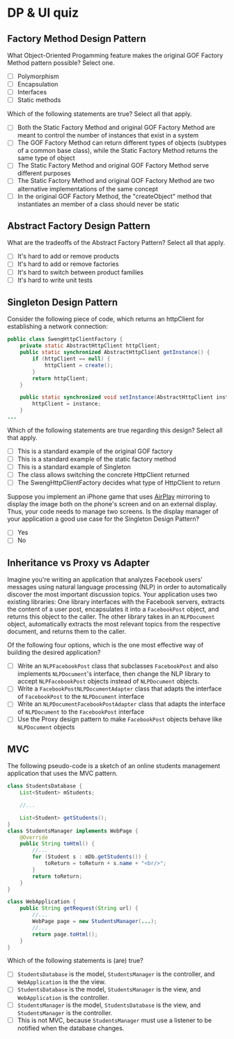 # DP & UI quiz

## Factory Method Design Pattern

What Object-Oriented Progamming feature makes the original GOF Factory Method pattern possible? Select one.

- [ ] Polymorphism
- [ ] Encapsulation
- [ ] Interfaces
- [ ] Static methods

Which of the following statements are true? Select all that apply.

- [ ] Both the Static Factory Method and original GOF Factory Method are meant to control the number of instances that exist in a system
- [ ] The GOF Factory Method can return different types of objects (subtypes of a common base class), while the Static Factory Method returns the same type of object
- [ ] The Static Factory Method and original GOF Factory Method serve different purposes
- [ ] The Static Factory Method and original GOF Factory Method are two alternative implementations of the same concept
- [ ] In the original GOF Factory Method, the "createObject" method that instantiates an member of a class should never be static

## Abstract Factory Design Pattern

What are the tradeoffs of the Abstract Factory Pattern? Select all that apply.

- [ ] It's hard to add or remove products
- [ ] It's hard to add or remove factories
- [ ] It's hard to switch between product families
- [ ] It's hard to write unit tests

## Singleton Design Pattern

Consider the following piece of code, which returns an httpClient for establishing a network connection:

```java
public class SwengHttpClientFactory {
    private static AbstractHttpClient httpClient;
    public static synchronized AbstractHttpClient getInstance() {
        if (httpClient == null) {
            httpClient = create();
        }
        return httpClient;
    }

    public static synchronized void setInstance(AbstractHttpClient instance) {
        httpClient = instance;
    }
...
```

Which of the following statements are true regarding this design? Select all that apply.

- [ ] This is a standard example of the original GOF factory
- [ ] This is a standard example of the static factory method
- [ ] This is a standard example of Singleton
- [ ] The class allows switching the concrete HttpClient returned
- [ ] The SwengHttpClientFactory decides what type of HttpClient to return

Suppose you implement an iPhone game that uses [AirPlay](http://en.wikipedia.org/wiki/AirPlay) mirroring to display the image both on the phone's screen and on an external display. Thus, your code needs to manage two screens. Is the display manager of your application a good use case for the Singleton Design Pattern?

- [ ] Yes
- [ ] No

## Inheritance vs Proxy vs Adapter

Imagine you're writing an application that analyzes Facebook users' messages using natural language processing (NLP) in order to automatically discover the most important discussion topics. Your application uses two existing libraries: One library interfaces with the Facebook servers, extracts the content of a user post, encapsulates it into a `FacebookPost` object, and returns this object to the caller. The other library takes in an `NLPDocument` object, automatically extracts the most relevant topics from the respective document, and returns them to the caller.

Of the following four options, which is the one most effective way of building the desired application?

- [ ] Write an `NLPFacebookPost` class that subclasses `FacebookPost` and also implements `NLPDocument`'s interface, then change the NLP library to accept `NLPFacebookPost` objects instead of `NLPDocument` objects.
- [ ] Write a `FacebookPostNLPDocumentAdapter` class that adapts the interface of `FacebookPost` to the `NLPDocument` interface
- [ ] Write an `NLPDocumentFacebookPostAdapter` class that adapts the interface of `NLPDocument` to the `FacebookPost` interface
- [ ] Use the Proxy design pattern to make `FacebookPost` objects behave like `NLPDocument` objects

## MVC

The following pseudo-code is a sketch of an online students management application that uses the MVC pattern.

```java
class StudentsDatabase {
    List<Student> mStudents;

    //...

    List<Student> getStudents();
}
class StudentsManager implements WebPage {
    @Override
    public String toHtml() {
        //...
        for (Student s : mDb.getStudents()) {
            toReturn = toReturn + s.name + "<br/>";
        }
        return toReturn;
    }
}

class WebApplication {
    public String getRequest(String url) {
        //...
        WebPage page = new StudentsManager(...);
        //...
        return page.toHtml();
    }
}
```

Which of the following statements is (are) true?

- [ ] `StudentsDatabase` is the model, `StudentsManager` is the controller, and `WebApplication` is the the view.
- [ ] `StudentsDatabase` is the model, `StudentsManager` is the view, and `WebApplication` is the controller.
- [ ] `StudentsManager` is the model, `StudentsDatabase` is the view, and `StudentsManager` is the controller.
- [ ] This is not MVC, because `StudentsManager` must use a listener to be notified when the database changes.